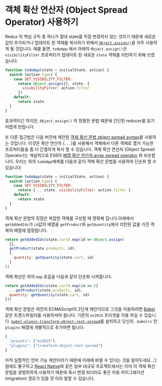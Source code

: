 # 객체 확산 연산자 (Object Spread Operator) 사용하기

Redux 의 핵심 규칙 중 하나가 절대 state를 직접 변경하지 않는 것이기 때문에 새로운 값이 추가되거나 업데이트 된 객체를 복사하기 위해서 [`Object.assign()`](https://developer.mozilla.org/en/docs/Web/JavaScript/Reference/Global_Objects/Object/assign)을 자주 사용하게 될 것입니다. 예를 들면, `todoApp` 에서 아래의 `Object.assign()`은 `visibilityFilter` 프로퍼티가 업데이트 된 새로운 `state` 객체를 리턴하기 위해 쓰였습니다.

```js
function todoApp(state = initialState, action) {
  switch (action.type) {
    case SET_VISIBILITY_FILTER:
      return Object.assign({}, state, {
        visibilityFilter: action.filter
      })
    default:
      return state
  }
}
```

효과적이긴 하지만, `Object.assign()` 의 장황한 문법 때문에 간단한 reducer를 읽기 어렵게 만듭니다.

또 다른 접근법은 다음 버전에 제안된 [객체 확산 문법 object spread syntax](https://github.com/sebmarkbage/ecmascript-rest-spread)를 사용하는 것입니다. 이것은 확산 연산자 (`...`)를 사용해서 객체에서 다른 객체로 열거 가능한 프로퍼티들을 좀 더 간결하게 복사 할 수 있습니다. 객체 확산 연산자 (Object Spread Operator)는 개념적으로 ES6의 [배열 확산 연산자 array spread operator](https://developer.mozilla.org/en-US/docs/Web/JavaScript/Reference/Operators/Spread_operator) 와 비슷합니다. 우리는 위의 `todoApp`예제를 다음과 같이 객체 확산 문법을 사용하여 단순화 할 수 있습니다:

```js
function todoApp(state = initialState, action) {
  switch (action.type) {
    case SET_VISIBILITY_FILTER:
      return { ...state, visibilityFilter: action.filter }
    default:
      return state
  }
}
```

객체 확산 문법의 장점은 복잡한 객체를 구성할 때 명확해 집니다.아래에서 `getAddedIds`가 `id`값의 배열을 `getProduct`와 `getQuantity`에서 리턴된 값을 가진 객체의 배열에 맵핑합니다.

```js
return getAddedIds(state.cart).map(id => Object.assign(
  {},
  getProduct(state.products, id),
  {
    quantity: getQuantity(state.cart, id)
  }
))
```

객체 확산은 위의 `map` 호출을 다음과 같이 단순화 시켜줍니다:

```js
return getAddedIds(state.cart).map(id => ({
  ...getProduct(state.products, id),
  quantity: getQuantity(state.cart, id)
}))
```

객체 확산 문법은 여전히 ECMAScript의 2단계 제안이므로 그것을 이용하려면 [Babel](http://babeljs.io/) 같은 트렌스파일러를 사용하셔야 됩니다. 기존의 `es2015` 프리셋을 이용 하실 수 있습니다. [`babel-plugin-transform-object-rest-spread`](http://babeljs.io/docs/plugins/transform-object-rest-spread/)를 설치하고 당신의 `.babelrc` 안 `plugins` 배열에 개별적으로 추가하면 됩니다. 

```js
{
  "presets": ["es2015"],
  "plugins": ["transform-object-rest-spread"]
}
```

아직 실험적인 언어 기능 제안이라기 때문에 미래에 바뀔 수 있다는 것을 알아두세요. 그럼에도 불구하고 [React Native](https://github.com/facebook/react-native)와 같은 일부 대규모 프로젝트에서는 이미 이 객체 확산 문법을 광범위하게 사용하기 때문에 혹시 변경 되더라도 좋은 자동 마이그레이션(migration) 경로가 있을 것 이라 말할 수 있습니다. 

